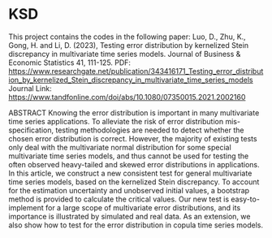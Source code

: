# KSD
This project contains the codes in the following paper:
Luo, D., Zhu, K., Gong, H. and Li, D. (2023), Testing error distribution by kernelized Stein discrepancy in multivariate time series models. Journal of Business & Economic Statistics 41, 111-125.
PDF: https://www.researchgate.net/publication/343416171_Testing_error_distribution_by_kernelized_Stein_discrepancy_in_multivariate_time_series_models 
Journal Link: https://www.tandfonline.com/doi/abs/10.1080/07350015.2021.2002160

ABSTRACT
Knowing the error distribution is important in many multivariate time series applications. To alleviate the risk of error distribution mis-specification, testing methodologies are needed to detect whether the chosen error distribution is correct. However, the majority of existing tests only deal with the multivariate normal distribution for some special multivariate time series models, and thus cannot be used for testing the often observed heavy-tailed and skewed error distributions in applications. In this article, we construct a new consistent test for general multivariate time series models, based on the kernelized Stein discrepancy. To account for the estimation uncertainty and unobserved initial values, a bootstrap method is provided to calculate the critical values. Our new test is easy-to-implement for a large scope of multivariate error distributions, and its importance is illustrated by simulated and real data. As an extension, we also show how to test for the error distribution in copula time series models.
